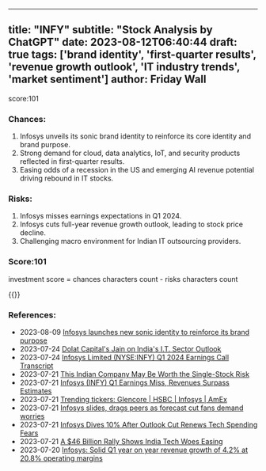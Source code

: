 
---
title: "INFY"
subtitle: "Stock Analysis by ChatGPT"
date: 2023-08-12T06:40:44
draft: true
tags: ['brand identity', 'first-quarter results', 'revenue growth outlook', 'IT industry trends', 'market sentiment']
author: Friday Wall
---

score:101
### Chances:
1. Infosys unveils its sonic brand identity to reinforce its core identity and brand purpose.
2. Strong demand for cloud, data analytics, IoT, and security products reflected in first-quarter results.
3. Easing odds of a recession in the US and emerging AI revenue potential driving rebound in IT stocks.
### Risks:
1. Infosys misses earnings expectations in Q1 2024.
2. Infosys cuts full-year revenue growth outlook, leading to stock price decline.
3. Challenging macro environment for Indian IT outsourcing providers.
### Score:101
investment score = chances characters count - risks characters count

{{<tradingview symbol="NYSE:INFY">}}
### References:
- 2023-08-09 [Infosys launches new sonic identity to reinforce its brand purpose](https://finance.yahoo.com/news/infosys-launches-sonic-identity-reinforce-095100211.html?.tsrc=rss)
- 2023-07-24 [Dolat Capital's Jain on India's I.T. Sector Outlook](https://finance.yahoo.com/video/dolat-capitals-jain-indias-t-054044644.html?.tsrc=rss)
- 2023-07-24 [Infosys Limited (NYSE:INFY) Q1 2024 Earnings Call Transcript](https://finance.yahoo.com/news/infosys-limited-nyse-infy-q1-200055851.html?.tsrc=rss)
- 2023-07-21 [This Indian Company May Be Worth the Single-Stock Risk](https://finance.yahoo.com/m/8c457b41-57f6-3e44-b366-c70039712ef4/this-indian-company-may-be.html?.tsrc=rss)
- 2023-07-21 [Infosys (INFY) Q1 Earnings Miss, Revenues Surpass Estimates](https://finance.yahoo.com/news/infosys-infy-q1-earnings-miss-115100180.html?.tsrc=rss)
- 2023-07-21 [Trending tickers: Glencore | HSBC | Infosys | AmEx](https://uk.finance.yahoo.com/news/trending-tickers-glencore-hsbc-infosys-amex-095929199.html?.tsrc=rss)
- 2023-07-21 [Infosys slides, drags peers as forecast cut fans demand worries](https://finance.yahoo.com/news/indias-infosys-shares-slide-cutting-035551947.html?.tsrc=rss)
- 2023-07-21 [Infosys Dives 10% After Outlook Cut Renews Tech Spending Fears](https://finance.yahoo.com/news/infosys-dives-10-outlook-cut-035140152.html?.tsrc=rss)
- 2023-07-21 [A $46 Billion Rally Shows India Tech Woes Easing](https://finance.yahoo.com/news/46-billion-rally-shows-india-020000289.html?.tsrc=rss)
- 2023-07-20 [Infosys: Solid Q1 year on year revenue growth of 4.2% at 20.8% operating margins](https://finance.yahoo.com/news/infosys-solid-q1-revenue-growth-115500865.html?.tsrc=rss)


                